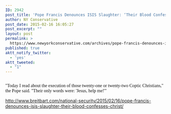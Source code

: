 ```yaml
---
ID: 2942
post_title: 'Pope Francis Denounces ISIS Slaughter: ‘Their Blood Confesses Christ’'
author: NY Conservative
post_date: 2015-02-16 16:05:27
post_excerpt: ""
layout: post
permalink: >
  https://www.newyorkconservative.com/archives/pope-francis-denounces-isis-slaughter-%e2%80%98their-blood-confesses-christ%e2%80%99/
published: true
aktt_notify_twitter:
  - 'yes'
aktt_tweeted:
  - "1"
---
```

<p><img src="http://www.newyorkconservative.com/wp-content/uploads/2015/02/021615_2105_PopeFrancis1.png" alt=""/>
	</p><p><span style="color:#111111; font-family:Georgia">"Today I read about the execution of those twenty-one or twenty-two Coptic Christians," the Pope said. "Their only words were: 'Jesus, help me!'"</span>
	</p><p><a href="http://www.breitbart.com/national-security/2015/02/16/pope-francis-denounces-isis-slaughter-their-blood-confesses-christ/">http://www.breitbart.com/national-security/2015/02/16/pope-francis-denounces-isis-slaughter-their-blood-confesses-christ/</a>
	</p>